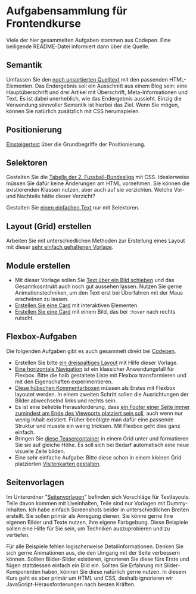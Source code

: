 # Aufgabensammlung für Frontendkurse

Viele der hier gesammelten Aufgaben stammen aus Codepen. Eine beiligende README-Datei informiert dann über die Quelle.

## Semantik

Umfassen Sie den [noch unsortierten Quelltext](Semantik/testaufgabe-einfaches-blog) mit den passenden HTML-Elementen. Das Endergebnis soll ein Ausschnitt aus einem Blog sein: eine Hauptüberschrift und drei Artikel mit Überschrift, Meta-Informationen und Text.
Es ist dabei unerheblich, wie das Endergebnis aussieht. Einzig die Verwendung sinnvoller Semantik ist hierbei das Ziel. Wenn Sie mögen, können Sie natürlich zusätzlich mit CSS herumspielen.

## Positionierung

[Einsteigertest](Positionierung/test-positionierung) über die Grundbegriffe der Positionierung.

## Selektoren

Gestalten Sie die [Tabelle der 2. Fussball-Bundesliga](Selektoren/bundesliga-tabelle) mit CSS. Idealerweise müssen Sie dafür keine Änderungen am HTML vornehmen. Sie können die existierenden Klassen nutzen, aber auch auf sie verzichten. 
Welche Vor- und Nachteile hätte dieser Verzicht?

Gestalten Sie [einen einfachen Text](Selektoren/text-mit-selektoren-gestalten/) nur mit Selektoren.

## Layout (Grid) erstellen

Arbeiten Sie mit unterschiedlichen Methoden zur Erstellung eines Layout mit dieser [sehr einfach gehaltenen Vorlage](Layout-erstellen/ein-einfaches-grid-bauen).

## Module erstellen

- Mit dieser Vorlage sollen Sie [Text über ein Bild schieben](Module-erstellen/texte-ueber-bilder-schieben) und das Gesamtkosntrukt auch noch gut aussehen lassen. Nutzen Sie gerne Animationstechniken, um den Text erst bei Überfahren mit der Maus erscheinen zu lassen. 
- [Erstellen Sie eine Card](Module-erstellen/cards-1)  mit interaktiven Elementen.
- [Erstellen Sie eine Card](Module-erstellen/cards-2)  mit einem Bild, das bei `:hover` nach rechts rutscht.

## Flexbox-Aufgaben

Die folgenden Aufgaben gibt es auch gesammelt direkt bei [Codepen](https://codepen.io/jensgro/full/wbqVEB).

- Erstellen Sie bitte [ein dreispaltiges Layout](Flexbox-Aufgaben/todo-dreispaltiges-flexbox-layout) mit Hilfe dieser Vorlage.
- [Eine horizontale Navigation](Flexbox-Aufgaben/todo-hauptnavigation-mit-flexbox) ist ein klassicher Anwendungsfall für Flexbox. Bitte die halb gestaltete Liste mit Flexbox transformieren und mit den Eigenschaften experimentieren.
- [Diese hübschen Kommentarboxen](Flexbox-Aufgaben/todo-kommentare-mit-wechselnden-richtungen) müssen als Erstes mit Flexbox layoutet werden. In einem zweiten Schritt sollen die Ausrichtungen der Bilder abwechselnd links und rechts sein.
- Es ist eine beliebte Herausforderung, dass [ein Footer einer Seite immer zumindest am Ende des Viewports platziert sein soll](Flexbox-Aufgaben/todo-sticky-footer-mit-flexbox), auch wenn nur wenig Inhalt existiert. Früher benötigte man dafür eine passende Struktur und musste ein wenig tricksen. Mit Flexbox geht dies ganz einfach.
- Bringen Sie [diese Teasercontainer](Flexbox-Aufgaben/todo-teaser-mit-gleicher-hoehe) in einem Grid unter und formatieren Sie sie auf gleiche Höhe. Es soll sich bei Bedarf automatisch eine neue visuelle Zeile bilden.
- Eine sehr einfache Aufgabe: Bitte diese schon in einem kleinen Grid platzierten [Visitenkarten gestalten](Flexbox-Aufgaben/todo-visitenkarten).

## Seitenvorlagen

Im Unterordner "[Seitenvorlagen](/Seitenvorlagen/)" befinden sich Vorschläge für Testlayouts. Teile davon kommen mit Liveinhalten, Teile sind nur Vorlagen mit Dummy-Inhalten. Ich habe einfach Screenshots beider in unterschiedlichen Breiten erstellt. Sie sollen primär als Anregung dienen. Sie könne gerne Ihre eigenen Bilder und Texte nutzen, Ihre eigene Farbgebung. Diese Beispiele sollen eine Hilfe für Sie sein, um Techniken auszuprobieren und zu vertiefen. 

Für alle Beispiele fehlen logischerweise Detailinformationen. Denken Sie sich gerne Animationen aus, die den Umgang mit der Seite verbessern können. Sollten Bilder-Slider existieren, ignorieren Sie diese fürs Erste und fügen stattdessen einfach ein Bild ein. Sollten Sie Erfahrung mit Slider-Komponenten haben, können Sie diese natürlich gerne nutzen. In diesem Kurs geht es aber primär um HTML und CSS, deshalb ignorieren wir JavaScript-Herausforderungen nach besten Kräften.
